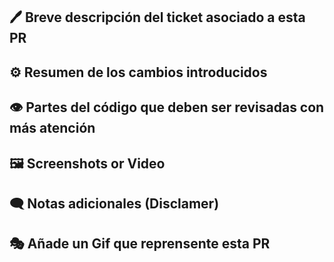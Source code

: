 ## 🖊️ Breve descripción del ticket asociado a esta PR

<!-- Descripción sobre lo que se pide en la tarea -->

## ⚙️ Resumen de los cambios introducidos

<!-- Estructura de clases, patrones: MVVM, etc.  -->

## 👁️ Partes del código que deben ser revisadas con más atención

<!-- Palabras relacionadas con los conceptos vistos -->

## 🖼️ Screenshots or Video

<!-- Captura de pantalla de la consola -->

## 🗨️ Notas adicionales (Disclamer)
<!-- Notas y conclusión -->

##  🎭 Añade un Gif que reprensente esta PR

<!-- MEMES !!!!!!!!!!--->
